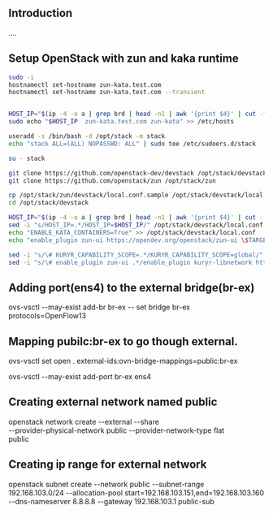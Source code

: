 ## Introduction
....

## Setup OpenStack with zun and kaka runtime
```sh
sudo -i
hostnamectl set-hostname zun-kata.test.com
hostnamectl set-hostname zun-kata.test.com --transient


HOST_IP="$(ip -4 -o a | grep brd | head -n1 | awk '{print $4}' | cut -f1 -d'/')"
sudo echo "$HOST_IP  zun-kata.test.com zun-kata" >> /etc/hosts

useradd -s /bin/bash -d /opt/stack -m stack
echo "stack ALL=(ALL) NOPASSWD: ALL" | sudo tee /etc/sudoers.d/stack

su - stack

git clone https://github.com/openstack-dev/devstack /opt/stack/devstack
git clone https://github.com/openstack/zun /opt/stack/zun

cp /opt/stack/zun/devstack/local.conf.sample /opt/stack/devstack/local.conf
cd /opt/stack/devstack

HOST_IP="$(ip -4 -o a | grep brd | head -n1 | awk '{print $4}' | cut -f1 -d'/')"
sed -i "s/HOST_IP=.*/HOST_IP=$HOST_IP/" /opt/stack/devstack/local.conf
echo "ENABLE_KATA_CONTAINERS=True" >> /opt/stack/devstack/local.conf
echo "enable_plugin zun-ui https://opendev.org/openstack/zun-ui \$TARGET_BRANCH" >> /opt/stack/devstack/local.conf

sed -i "s/\# KURYR_CAPABILITY_SCOPE=.*/KURYR_CAPABILITY_SCOPE=global/" /opt/stack/devstack/local.conf
sed -i "s/\# enable_plugin zun-ui .*/enable_plugin kuryr-libnetwork https:\/\/opendev.org\/openstack\/kuryr-libnetwork \$TARGET_BRANCH/" /opt/stack/devstack/local.conf
```




## Adding port(ens4) to the external bridge(br-ex)
ovs-vsctl --may-exist add-br br-ex -- set bridge br-ex \
  protocols=OpenFlow13

## Mapping pubilc:br-ex to go though external.
ovs-vsctl set open . external-ids:ovn-bridge-mappings=public:br-ex

ovs-vsctl --may-exist add-port br-ex ens4

## Creating external network named public 
openstack network create --external --share \
  --provider-physical-network public --provider-network-type flat \
  public

## Creating ip range for external network
openstack subnet create --network public --subnet-range \
  192.168.103.0/24 --allocation-pool start=192.168.103.151,end=192.168.103.160 \
  --dns-nameserver 8.8.8.8 --gateway 192.168.103.1 public-sub
  
  
